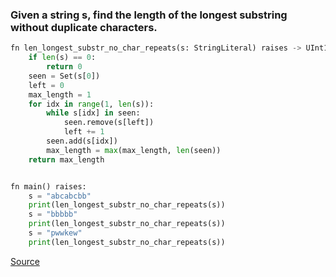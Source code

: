 ### Given a string s, find the length of the longest substring without duplicate characters.

 
```python
fn len_longest_substr_no_char_repeats(s: StringLiteral) raises -> UInt16:
    if len(s) == 0:
        return 0
    seen = Set(s[0])
    left = 0
    max_length = 1
    for idx in range(1, len(s)):
        while s[idx] in seen:
            seen.remove(s[left])
            left += 1
        seen.add(s[idx])
        max_length = max(max_length, len(seen))
    return max_length


fn main() raises:
    s = "abcabcbb"
    print(len_longest_substr_no_char_repeats(s))
    s = "bbbbb"
    print(len_longest_substr_no_char_repeats(s))
    s = "pwwkew"
    print(len_longest_substr_no_char_repeats(s))
```



[Source](https://github.com/ratulb/mojo_programming/blob/main/codes/len_longest_substr_no_char_repeats.mojo)
